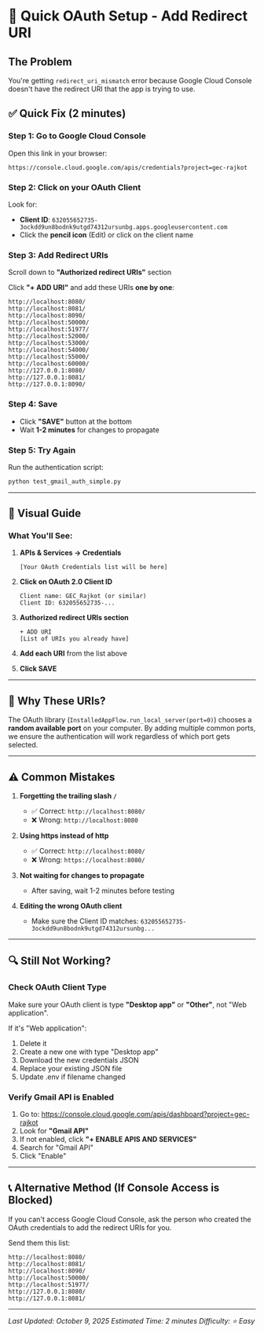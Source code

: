 # 🚀 Quick OAuth Setup - Add Redirect URI

## The Problem
You're getting `redirect_uri_mismatch` error because Google Cloud Console doesn't have the redirect URI that the app is trying to use.

## ✅ Quick Fix (2 minutes)

### Step 1: Go to Google Cloud Console
Open this link in your browser:
```
https://console.cloud.google.com/apis/credentials?project=gec-rajkot
```

### Step 2: Click on your OAuth Client
Look for:
- **Client ID**: `632055652735-3ockdd9un8bodnk9utgd74312ursunbg.apps.googleusercontent.com`
- Click the **pencil icon** (Edit) or click on the client name

### Step 3: Add Redirect URIs
Scroll down to **"Authorized redirect URIs"** section

Click **"+ ADD URI"** and add these URIs **one by one**:

```
http://localhost:8080/
http://localhost:8081/
http://localhost:8090/
http://localhost:50000/
http://localhost:51977/
http://localhost:52000/
http://localhost:53000/
http://localhost:54000/
http://localhost:55000/
http://localhost:60000/
http://127.0.0.1:8080/
http://127.0.0.1:8081/
http://127.0.0.1:8090/
```

### Step 4: Save
- Click **"SAVE"** button at the bottom
- Wait **1-2 minutes** for changes to propagate

### Step 5: Try Again
Run the authentication script:
```bash
python test_gmail_auth_simple.py
```

---

## 📸 Visual Guide

### What You'll See:

1. **APIs & Services → Credentials**
   ```
   [Your OAuth Credentials list will be here]
   ```

2. **Click on OAuth 2.0 Client ID**
   ```
   Client name: GEC_Rajkot (or similar)
   Client ID: 632055652735-...
   ```

3. **Authorized redirect URIs section**
   ```
   + ADD URI
   [List of URIs you already have]
   ```

4. **Add each URI** from the list above

5. **Click SAVE**

---

## 🎯 Why These URIs?

The OAuth library (`InstalledAppFlow.run_local_server(port=0)`) chooses a **random available port** on your computer. By adding multiple common ports, we ensure the authentication will work regardless of which port gets selected.

---

## ⚠️ Common Mistakes

1. **Forgetting the trailing slash `/`** 
   - ✅ Correct: `http://localhost:8080/`
   - ❌ Wrong: `http://localhost:8080`

2. **Using https instead of http**
   - ✅ Correct: `http://localhost:8080/`
   - ❌ Wrong: `https://localhost:8080/`

3. **Not waiting for changes to propagate**
   - After saving, wait 1-2 minutes before testing

4. **Editing the wrong OAuth client**
   - Make sure the Client ID matches: `632055652735-3ockdd9un8bodnk9utgd74312ursunbg...`

---

## 🔍 Still Not Working?

### Check OAuth Client Type

Make sure your OAuth client is type **"Desktop app"** or **"Other"**, not "Web application".

If it's "Web application":
1. Delete it
2. Create a new one with type "Desktop app"
3. Download the new credentials JSON
4. Replace your existing JSON file
5. Update .env if filename changed

### Verify Gmail API is Enabled

1. Go to: https://console.cloud.google.com/apis/dashboard?project=gec-rajkot
2. Look for **"Gmail API"**
3. If not enabled, click **"+ ENABLE APIS AND SERVICES"**
4. Search for "Gmail API"
5. Click "Enable"

---

## 📞 Alternative Method (If Console Access is Blocked)

If you can't access Google Cloud Console, ask the person who created the OAuth credentials to add the redirect URIs for you.

Send them this list:
```
http://localhost:8080/
http://localhost:8081/
http://localhost:8090/
http://localhost:50000/
http://localhost:51977/
http://127.0.0.1:8080/
http://127.0.0.1:8081/
```

---

*Last Updated: October 9, 2025*
*Estimated Time: 2 minutes*
*Difficulty: ⭐ Easy*
